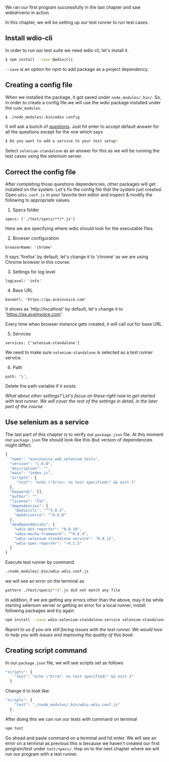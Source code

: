 We ran our first program successfully in the last chapter and saw webdriverio in action.

In this chapter, we will be setting up our test runner to run test cases. 

## Install wdio-cli

In order to run our test suite we need wdio cli, let's install it.

```bash
$ npm install --save @wdio/cli
```

`--save` is an option for npm to add package as a project dependency.


## Creating a config file

When we installed the package, it got saved under `node_modules/.bin/`. So, in order to create a config file we
will use the wdio package installed under the `node_modules`.

```bash
$ ./node_modules/.bin/wdio config
```

It will ask a bunch of [questions](https://webdriver.io/docs/clioptions.html).
Just hit enter to accept default answer for all the questions except for the one which says

```bash
$ Do you want to add a service to your test setup?
```

Select `selenium-standalone` as an answer for this as we will be running the test cases using the selenium server.

## Correct the config file

After completing those questions dependencies, other packages will get installed on the system. Let's fix the config file that the system just created.
Open `wdio.conf.js` in your favorite text editor and inspect & modify the following to appropriate values.

1. Specs folder

```msg
specs: ['./test/specs/**/*.js']
```

Here we are specifying where wdio should look for the executable files.

2. Browser configuration

```msg
browserName: 'chrome'
```

It says 'firefox' by default, let's change it to 'chrome' as we are using Chrome browser in this course.


3. Settings for log level

```msg
logLevel: 'info'
```

4. Base URL

```msg
baseUrl: 'https://qa.aceinvoice.com'
```

It shows as 'http://localhost' by default, let's change it to 'https://qa.aceinvoice.com'.

Every time when browser instance gets created, it will call out for base URL.

5. Services

```msg
services: ['selenium-standalone']
```

We need to make sure `selenium-standalone` is selected as a test runner service.


6. Path

```msg
path: '\',
```

Delete the path variable if it exists.

_What about other settings? Let's focus on these right now to get started with test runner. We will cover the rest of the settings in detail, in the later part of the course_


## Use selenium as a service

The last part of this chapter is to verify our `package.json` file. At this moment our `package.json` file should look like this (but version of dependencies might differ).

```js
{
  "name": "aceinvoice_web_selenium_tests",
  "version": "1.0.0",
  "description": "",
  "main": "index.js",
  "scripts": {
     "test": "echo \"Error: no test specified\" && exit 1"
  },
  "keywords": [],
  "author": "",
  "license": "ISC",
  "dependencies": {
    "@wdio/cli": "^^5.8.3",
    "webdriverio": "^4.6.0"
  },
  "devDependencies": {
    "wdio-dot-reporter": "0.0.10",
    "wdio-mocha-framework": "^0.6.4",
    "wdio-selenium-standalone-service": "0.0.12",
    "wdio-spec-reporter": "~0.1.5"
  }
}

```

Execute test runner by command

```bash
./node_modules/.bin/wdio wdio.conf.js
```

we will see an error on the terminal as

```bash
pattern ./test/specs/**/*.js did not match any file
```

In addition, if we are getting any errors other than the above, may it be while starting selenium server or getting an error for a local runner, install following packages and try again

```bash
npm install --save wdio-selenium-standalone-service selenium-standalone wdio-mocha-framework wdio-local-runner
```

_Report to us if you are still facing issues with the test runner. We would love to help you with issues and improving the quality of this book_

## Creating script command

In our `package.json` file, we will see scripts set as follows

```js
"scripts": {
    "test": "echo \"Error: no test specified\" && exit 1"
  }
```

Change it to look like:

```js
"scripts": {
    "test": "./node_modules/.bin/wdio wdio.conf.js"
  },
```

After doing this we can run our tests with command on terminal

```bash
npm test
```

Go ahead and paste command on a terminal and hit enter. We will see an error on a terminal as previous this is because we haven't created our first program/test under `test/specs/`. Hop on to the next chapter where we will run our program with a test runner.

